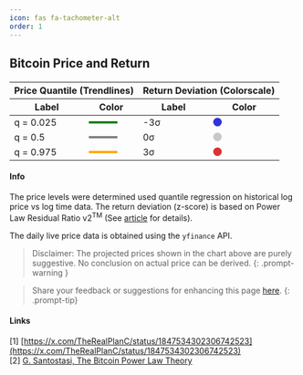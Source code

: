 ```yaml
---
icon: fas fa-tachometer-alt
order: 1
---
```


## Bitcoin Price and Return


<link rel="stylesheet" type="text/css" href="/assets/css/spinner.css">
<link rel="stylesheet" type="text/css" href="/assets/css/dashboard.css">

<div id="container" style="background-color:#222; margin-bottom:20px">
    <div id="cover-spin"></div>
</div>  
<div>
    <table style="margin-top: 20px; margin-bottom:10px">
        <thead>
            <tr>
                <th colspan="2">Price Quantile (Trendlines)</th>
                <th colspan="2">Return Deviation (Colorscale)</th>
            </tr>
            <tr>
                <th>Label</th>
                <th>Color</th>
                <th>Label</th>
                <th>Color</th>
            </tr>
        </thead>
        <tbody>
            <tr>
                <td>q = 0.025</td>
                <td><div style="width: 50px; height: 4px; background-color: green;"></div></td>
                <td>-3σ</td>
                <td><div style="width: 15px; height: 15px; border-radius: 50%; background-color: rgb(50,50,220);"></div></td>
            </tr>
            <tr>
                <td>q = 0.5</td>
                <td><div style="width: 50px; height: 4px; background-color: gray;"></div></td>
                <td>0σ</td>
                <td><div style="width: 15px; height: 15px; border-radius: 50%; background-color: rgb(200,200,200);"></div></td>
            </tr>
            <tr>
                <td>q = 0.975</td>
                <td><div style="width: 50px; height: 4px; background-color: orange;"></div></td>
                <td>3σ</td>
                <td><div style="width: 15px; height: 15px; border-radius: 50%; background-color: rgb(220,50,50);"></div></td>
            </tr>
        </tbody>
    </table>
</div>





#### Info
The price levels were determined used quantile regression on historical log price vs log time data. The return deviation (z-score) is based on Power Law Residual Ratio v2<sup>TM</sup> (See [article](/posts/power-law-residual-ratio/) for details).

The daily live price data is obtained using the `yfinance` API.

> Disclaimer: The projected prices shown in the chart above are purely suggestive. No conclusion on actual price can be derived.
{: .prompt-warning }    

> Share your feedback or suggestions for enhancing this page [here](https://github.com/assridha/assridha.github.io/discussions/5).
{: .prompt-tip} 

#### Links
[1] [https://x.com/TheRealPlanC/status/1847534302306742523](https://x.com/TheRealPlanC/status/1847534302306742523) \
[2] [G. Santostasi, The Bitcoin Power Law Theory](https://giovannisantostasi.medium.com/the-bitcoin-power-law-theory-962dfaf99ee9)





<script type="module">
    import { initializeCharts } from '/assets/js/plrr-tradingview.js';

    function fetchData() {
        const timestamp = new Date().getTime();
        fetch(`https://python-server-e4a8c032b69c.herokuapp.com/bitcoin-data?_=${timestamp}`, {
            cache: 'no-store'
        })
        .then(response => {
            if (!response.ok) {
                throw new Error(`HTTP error! status: ${response.status}`);
            }
            return response.text();
        })
        .then(text => {
            try {
                const bitcoinData = JSON.parse(text);
                document.getElementById('container').innerHTML = '';
                console.log(bitcoinData.price_history[bitcoinData.price_history.length - 1]);
                initializeCharts(bitcoinData.price_history, bitcoinData.quantile_price);
            } catch (e) {
                console.error('JSON parsing error:', e);
                throw e;
            }
        })
        .catch(error => {
            console.error('Error fetching data:', error);
            document.getElementById('container').innerHTML = 'Error loading data. Please try again later.';
        });
    }

    fetchData();
</script>